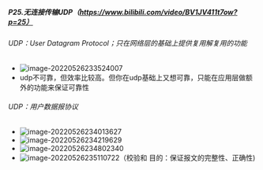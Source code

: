 ##### P25.无连接传输UDP（https://www.bilibili.com/video/BV1JV411t7ow?p=25）

###### UDP：User Datagram Protocol；只在网络层的基础上提供复用解复用的功能

- ![image-20220526233524007](http://1.15.139.112:5000/static/typoraFigureBed/image-20220526233524007.png)
- udp不可靠，但效率比较高。但你在udp基础上又想可靠，只能在应用层做额外的功能来保证可靠性

###### UDP：用户数据报协议

- ![image-20220526234013627](http://1.15.139.112:5000/static/typoraFigureBed/image-20220526234013627.png)
- ![image-20220526234219629](http://1.15.139.112:5000/static/typoraFigureBed/image-20220526234219629.png)
- ![image-20220526234802340](http://1.15.139.112:5000/static/typoraFigureBed/image-20220526234802340.png)
- ![image-20220526235110722](http://1.15.139.112:5000/static/typoraFigureBed/image-20220526235110722.png)（校验和 目的：保证报文的完整性、正确性)
